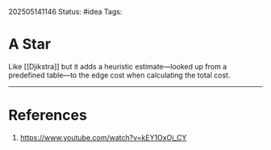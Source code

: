 202505141146
Status: #idea
Tags:

# A Star

Like [[Djikstra]] but it adds a heuristic estimate—looked up from a predefined table—to the edge cost when calculating the total cost.

---
# References

1. https://www.youtube.com/watch?v=kEY1OxOj_CY